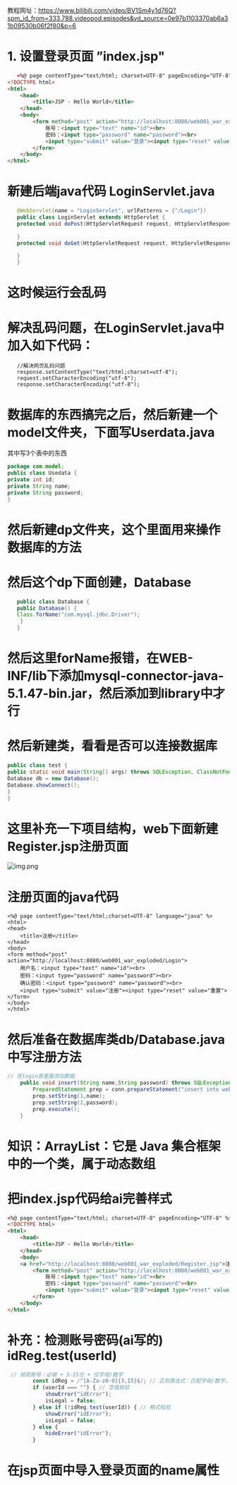 教程网址：https://www.bilibili.com/video/BV1Sm4y1d76Q?spm_id_from=333.788.videopod.episodes&vd_source=0e97b1103370ab6a31b09530b06f2f80&p=6


# 1. 设置登录页面 ”index.jsp"
```html
   <%@ page contentType="text/html; charset=UTF-8" pageEncoding="UTF-8" %>
<!DOCTYPE html>
<html>
    <head>
        <title>JSP - Hello World</title>
    </head>
    <body>
        <form method="post" action="http://localhost:8080/web001_war_exploded/Login">
            账号：<input type="text" name="id"><br>
            密码：<input type="password" name="password"><br>
            <input type="submit" value="登录"><input type="reset" value="重置">
        </form>
    </body>
</html>
```
# 新建后端java代码 LoginServlet.java
```java
   @WebServlet(name = "LoginServlet", urlPatterns = {"/Login"})
   public class LoginServlet extends HttpServlet {
   protected void doPost(HttpServletRequest request, HttpServletResponse response) throws ServletException, IOException {

   }
   protected void doGet(HttpServletRequest request, HttpServletResponse response) throws ServletException, IOException {

   }
   }
```
# 这时候运行会乱码
# 解决乱码问题，在LoginServlet.java中加入如下代码：
```
   //解决网页乱码问题
   response.setContentType("text/html;charset=utf-8");
   request.setCharacterEncoding("utf-8");
   response.setCharacterEncoding("utf-8");
```

# 数据库的东西搞完之后，然后新建一个model文件夹，下面写Userdata.java
其中写3个表中的东西
```java
package com.model;
public class Usedata {
private int id;
private String name;
private String password;
}
```


# 然后新建dp文件夹，这个里面用来操作数据库的方法
# 然后这个dp下面创建，Database
```java
   public class Database {
   public Database() {
   Class.forName("com.mysql.jdbc.Driver");
    }
   }
```
# 然后这里forName报错，在WEB-INF/lib下添加mysql-connector-java-5.1.47-bin.jar，然后添加到library中才行


# 然后新建类，看看是否可以连接数据库
```java
public class test {
public static void main(String[] args) throws SQLException, ClassNotFoundException {
Database db = new Database();
Database.showConnect();
}
}
```

# 这里补充一下项目结构，web下面新建Register.jsp注册页面

<img alt="img.png" src="img.png"/>

# 注册页面的java代码

```angular2html
<%@ page contentType="text/html;charset=UTF-8" language="java" %>
<html>
<head>
    <title>注册</title>
</head>
<body>
<form method="post" action="http://localhost:8080/web001_war_exploded/Login">
    用户名：<input type="text" name="id"><br>
    密码：<input type="password" name="password"><br>
    确认密码：<input type="password" name="password"><br>
    <input type="submit" value="注册"><input type="reset" value="重置">
</form>
</body>
</html>

```



# 然后准备在数据库类db/Database.java中写注册方法

```java
// 在login表里面添加数据
    public void insert(String name,String password) throws SQLException {
        PreparedStatement prep = conn.prepareStatement("insert into web001.login value (null,?,?)");
        prep.setString(1,name);
        prep.setString(2,password);
        prep.execute();
    }
```

# 知识：ArrayList：它是 Java 集合框架中的一个类，属于动态数组


# 把index.jsp代码给ai完善样式

```html
<%@ page contentType="text/html; charset=UTF-8" pageEncoding="UTF-8" %>
<!DOCTYPE html>
<html>
    <head>
        <title>JSP - Hello World</title>
    </head>
    <body>
    <a href="http://localhost:8080/web001_war_exploded/Register.jsp">注册</a>
        <form method="post" action="http://localhost:8080/web001_war_exploded/Login">
            账号：<input type="text" name="id"><br>
            密码：<input type="password" name="password"><br>
            <input type="submit" value="登录"><input type="reset" value="重置">
        </form>
    </body>
</html>
```

# 补充：检测账号密码(ai写的) idReg.test(userId)

```javascript
 // 校验账号：必填 + 3-15位 + 仅字母/数字
        const idReg = /^[A-Za-z0-9]{3,15}$/; // 正则表达式：匹配字母/数字，长度3-15
        if (userId === "") { // 空值校验
            showError("idError");
            isLegal = false;
        } else if (!idReg.test(userId)) { // 格式校验
            showError("idError");
            isLegal = false;
        } else {
            hideError("idError");
        }
```

# 在jsp页面中导入登录页面的name属性

```

```




















